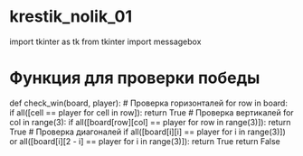 # krestik_nolik_01
import tkinter as tk
from tkinter import messagebox


# Функция для проверки победы
def check_win(board, player):
    # Проверка горизонталей
    for row in board:
        if all([cell == player for cell in row]):
            return True
    # Проверка вертикалей
    for col in range(3):
        if all([board[row][col] == player for row in range(3)]):
            return True
    # Проверка диагоналей
    if all([board[i][i] == player for i in range(3)]) or all([board[i][2 - i] == player for i in range(3)]):
        return True
    return False

